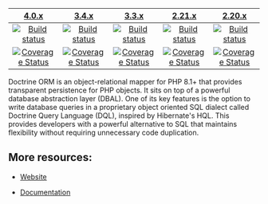 |                      [4.0.x][4.0]                      |                      [3.4.x][3.4]                      |                      [3.3.x][3.3]                      |                      [2.21.x][2.21]                      |                      [2.20.x][2.20]                      |
|:------------------------------------------------------:|:------------------------------------------------------:|:------------------------------------------------------:|:--------------------------------------------------------:|:--------------------------------------------------------:|
|           [![Build status][4.0 image]][4.0]            |           [![Build status][3.4 image]][3.4]            |           [![Build status][3.3 image]][3.3]            |           [![Build status][2.21 image]][2.21]            |           [![Build status][2.20 image]][2.20]            |
| [![Coverage Status][4.0 coverage image]][4.0 coverage] | [![Coverage Status][3.4 coverage image]][3.4 coverage] | [![Coverage Status][3.3 coverage image]][3.3 coverage] | [![Coverage Status][2.21 coverage image]][2.21 coverage] | [![Coverage Status][2.20 coverage image]][2.20 coverage] |

Doctrine ORM is an object-relational mapper for PHP 8.1+ that provides transparent persistence
for PHP objects. It sits on top of a powerful database abstraction layer (DBAL). One of its key features
is the option to write database queries in a proprietary object oriented SQL dialect called Doctrine Query Language (DQL),
inspired by Hibernate's HQL. This provides developers with a powerful alternative to SQL that maintains flexibility
without requiring unnecessary code duplication.


## More resources:

* [Website](http://www.doctrine-project.org)
* [Documentation](https://www.doctrine-project.org/projects/doctrine-orm/en/stable/index.php)


  [4.0 image]: https://github.com/doctrine/orm/actions/workflows/continuous-integration.yml/badge.svg?branch=4.0.x
  [4.0]: https://github.com/doctrine/orm/tree/4.0.x
  [4.0 coverage image]: https://codecov.io/gh/doctrine/orm/branch/4.0.x/graph/badge.svg
  [4.0 coverage]: https://codecov.io/gh/doctrine/orm/branch/4.0.x
  [3.4 image]: https://github.com/doctrine/orm/actions/workflows/continuous-integration.yml/badge.svg?branch=3.4.x
  [3.4]: https://github.com/doctrine/orm/tree/3.4.x
  [3.4 coverage image]: https://codecov.io/gh/doctrine/orm/branch/3.4.x/graph/badge.svg
  [3.4 coverage]: https://codecov.io/gh/doctrine/orm/branch/3.4.x
  [3.3 image]: https://github.com/doctrine/orm/actions/workflows/continuous-integration.yml/badge.svg?branch=3.3.x
  [3.3]: https://github.com/doctrine/orm/tree/3.3.x
  [3.3 coverage image]: https://codecov.io/gh/doctrine/orm/branch/3.3.x/graph/badge.svg
  [3.3 coverage]: https://codecov.io/gh/doctrine/orm/branch/3.3.x
  [2.21 image]: https://github.com/doctrine/orm/actions/workflows/continuous-integration.yml/badge.svg?branch=2.21.x
  [2.21]: https://github.com/doctrine/orm/tree/2.21.x
  [2.21 coverage image]: https://codecov.io/gh/doctrine/orm/branch/2.21.x/graph/badge.svg
  [2.21 coverage]: https://codecov.io/gh/doctrine/orm/branch/2.21.x
  [2.20 image]: https://github.com/doctrine/orm/actions/workflows/continuous-integration.yml/badge.svg?branch=2.20.x
  [2.20]: https://github.com/doctrine/orm/tree/2.20.x
  [2.20 coverage image]: https://codecov.io/gh/doctrine/orm/branch/2.20.x/graph/badge.svg
  [2.20 coverage]: https://codecov.io/gh/doctrine/orm/branch/2.20.x
